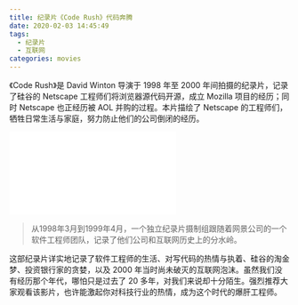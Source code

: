 ```yaml
---
title: 纪录片《Code Rush》代码奔腾
date: 2020-02-03 14:45:49
tags:
  - 纪录片
  - 互联网
categories: movies
---
```


《Code Rush》是 David Winton 导演于 1998 年至 2000 年间拍摄的纪录片，记录了硅谷的 Netscape 工程师们将浏览器源代码开源，成立 Mozilla 项目的经历；同时 Netscape 也正经历被 AOL 并购的过程。本片描绘了 Netscape 的工程师们，牺牲日常生活与家庭，努力防止他们的公司倒闭的经历。

<iframe src="//player.bilibili.com/player.html?aid=15989846&bvid=BV1rx411E7oW&cid=26090372&page=1" scrolling="no" border="0" frameborder="no" framespacing="0" allowfullscreen="true"> </iframe>

> 从1998年3月到1999年4月，一个独立纪录片摄制组跟随着网景公司的一个软件工程师团队，记录了他们公司和互联网历史上的分水岭。

这部纪录片详实地记录了软件工程师的生活、对写代码的热情与执着、硅谷的淘金梦、投资银行家的贪婪，以及 2000 年当时尚未破灭的互联网泡沫。虽然我们没有经历那个年代，哪怕只是过去了 20 多年，对我们来说却十分陌生。强烈推荐大家观看该影片，也许能激起你对科技行业的热情，成为这个时代的爆肝工程师。

